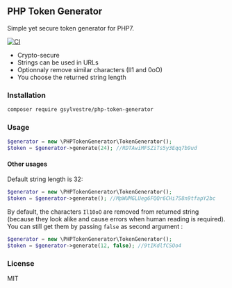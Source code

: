 ## PHP Token Generator

Simple yet secure token generator for PHP7.

[![CI](https://github.com/enigma972/php-token-generator/actions/workflows/php.yml/badge.svg)](https://github.com/enigma972/php-token-generator/actions/workflows/php.yml)

- Crypto-secure
- Strings can be used in URLs
- Optionnaly remove similar characters (Il1 and 0oO)
- You choose the returned string length

### Installation

```bash
composer require gsylvestre/php-token-generator
```

### Usage
```php
$generator = new \PHPTokenGenerator\TokenGenerator();
$token = $generator->generate(24); //RDTAwiMFSZiTs5y3Eqq7b9ud
```

#### Other usages
Default string length is 32:
```php
$generator = new \PHPTokenGenerator\TokenGenerator();
$token = $generator->generate(); //MpWUMGLUeg6FQQr6CHi7S8n9tfapY2bc 
```

By default, the characters `Il10oO` are removed from returned string (because they look alike and cause errors when human reading is required). You can still get them by passing `false` as second argument : 
```php
$generator = new \PHPTokenGenerator\TokenGenerator();
$token = $generator->generate(12, false); //9tIKdlfCSOo4
```

### License 
MIT
